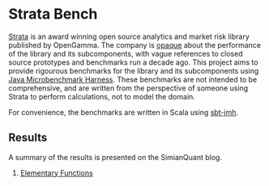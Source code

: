 Strata Bench
===

[Strata](https://github.com/OpenGamma/Strata) is an award winning open source analytics and market risk library published 
by OpenGamma. The company is [opaque](http://strata.opengamma.io/performance/) about the performance of the library and 
its subcomponents, with vague references to closed source prototypes and benchmarks run a decade ago. This project aims
to provide rigourous benchmarks for the library and its subcomponents using 
[Java Microbenchmark Harness](https://openjdk.java.net/projects/code-tools/jmh/). These benchmarks are not intended to 
be comprehensive, and are written from the perspective of someone using Strata to perform calculations, not to model the domain. 

For convenience, the benchmarks are written in Scala using [sbt-jmh](https://github.com/ktoso/sbt-jmh).

## Results

A summary of the results is presented on the SimianQuant blog.

1. [Elementary Functions](https://simianquant.com/blog/stratabenchelementary/)